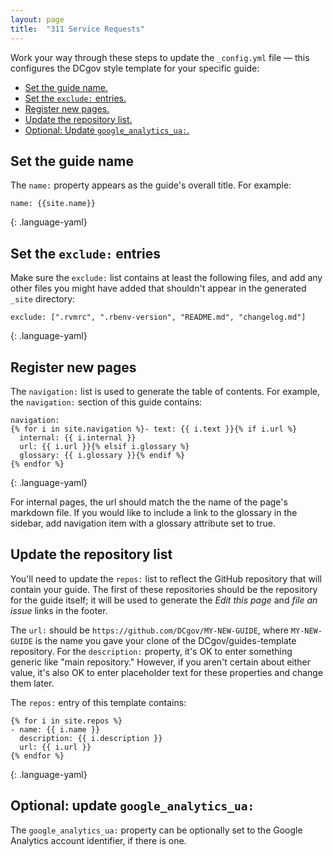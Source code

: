 ```yaml
---
layout: page
title:  "311 Service Requests"
---
```


Work your way through these steps to update 
the `_config.yml` file — this configures the DCgov style template for your specific guide:

- [Set the guide name.](#set-name)
- [Set the `exclude:` entries.](#set-exclude-entries)
- [Register new pages.](#register-new-pages)
- [Update the repository list.](#update-repository-list)
- [Optional: Update `google_analytics_ua:`.](#set-google-analytics)

## <a name="set-name"></a>Set the guide name

The `name:` property appears as the guide's overall title. For example:

~~~
name: {{site.name}}
~~~
{: .language-yaml}

## <a name="set-exclude-entries"></a>Set the `exclude:` entries

Make sure the `exclude:` list contains at least the following files, and add
any other files you might have added that shouldn't appear in the
generated `_site` directory:

~~~
exclude: [".rvmrc", ".rbenv-version", "README.md", "changelog.md"]
~~~
{: .language-yaml}

## <a name="register-new-pages"></a>Register new pages

The `navigation:` list is used to generate the table of contents. For example,
the `navigation:` section of this guide contains:

~~~
navigation:
{% for i in site.navigation %}- text: {{ i.text }}{% if i.url %}
  internal: {{ i.internal }}
  url: {{ i.url }}{% elsif i.glossary %}
  glossary: {{ i.glossary }}{% endif %}
{% endfor %}
~~~
{: .language-yaml}

For internal pages, the url should match the the name of the page's markdown file.
If you would like to include a link to the glossary in the sidebar, add navigation item with a glossary attribute set to true.

## <a name="update-repository-list"></a>Update the repository list

You'll need to update the `repos:` list to reflect the GitHub
repository that will contain your guide. The first of these repositories
should be the repository for the guide itself; it will be used to generate
the _Edit this page_ and _file an issue_ links in the footer.

The `url:` should be `https://github.com/DCgov/MY-NEW-GUIDE`, where
`MY-NEW-GUIDE` is the name you gave your clone of the DCgov/guides-template
repository. For the `description:` property, it's OK to enter something
generic like "main repository." However, if you aren't certain about either
value, it's also OK to enter placeholder text for these properties and change
them later.

The `repos:` entry of this template contains:

~~~
{% for i in site.repos %}
- name: {{ i.name }}
  description: {{ i.description }}
  url: {{ i.url }}
{% endfor %}
~~~
{: .language-yaml}

## <a name="set-google-analytics"></a>Optional: update `google_analytics_ua:`

The `google_analytics_ua:` property can be optionally set to the Google Analytics
account identifier, if there is one.
